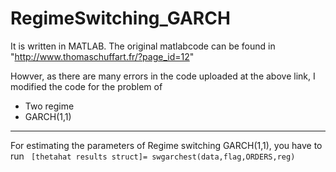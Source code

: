 # RegimeSwitching_GARCH

It is written in MATLAB. 
The original matlabcode can be found in 
"http://www.thomaschuffart.fr/?page_id=12"

Howver, as there are many errors in the code uploaded at the above link,
I modified the code for the problem of 
* Two regime 
* GARCH(1,1) 

<hr> 
For estimating the parameters of Regime switching GARCH(1,1), 
you have to run 
<code> [thetahat results struct]= swgarchest(data,flag,ORDERS,reg) </code>
